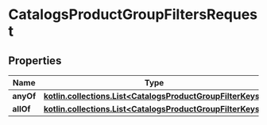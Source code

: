 
# CatalogsProductGroupFiltersRequest

## Properties
Name | Type | Description | Notes
------------ | ------------- | ------------- | -------------
**anyOf** | [**kotlin.collections.List&lt;CatalogsProductGroupFilterKeys&gt;**](CatalogsProductGroupFilterKeys.md) |  | 
**allOf** | [**kotlin.collections.List&lt;CatalogsProductGroupFilterKeys&gt;**](CatalogsProductGroupFilterKeys.md) |  | 



